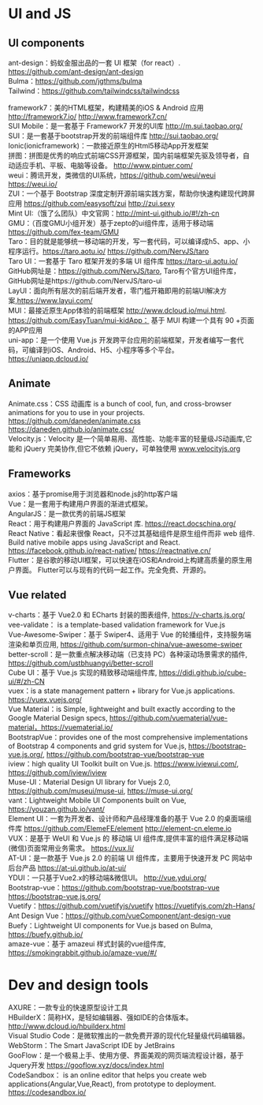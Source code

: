 # UI and JS

## UI components

ant-design：蚂蚁金服出品的一套 UI 框架（for react）. https://github.com/ant-design/ant-design<br>
Bulma：https://github.com/jgthms/bulma<br>
Tailwind：https://github.com/tailwindcss/tailwindcss<br>

framework7：美的HTML框架，构建精美的iOS & Android 应用 http://framework7.io/  http://www.framework7.cn/<br>
SUI Mobile：是一套基于 Framework7 开发的UI库  http://m.sui.taobao.org/<br>
SUI：是一套基于bootstrap开发的前端组件库  http://sui.taobao.org/<br>
Ionic(ionicframework)：一款接近原生的Html5移动App开发框架<br>
拼图：拼图是优秀的响应式前端CSS开源框架，国内前端框架先驱及领导者，自动适应手机、平板、电脑等设备。 http://www.pintuer.com/<br>
weui：腾讯开发，类微信的UI系统，https://github.com/weui/weui https://weui.io/<br>
ZUI：一个基于 Bootstrap 深度定制开源前端实践方案，帮助你快速构建现代跨屏应用 https://github.com/easysoft/zui http://zui.sexy<br>
Mint UI:（饿了么团队）中文官网：http://mint-ui.github.io/#!/zh-cn<br>
GMU：（百度GMU小组开发）基于zepto的ui组件库，适用于移动端  https://github.com/fex-team/GMU<br>
Taro：目的就是能够统一移动端的开发，写一套代码，可以编译成h5、app、小程序运行。https://taro.aotu.io/  https://github.com/NervJS/taro<br>
Taro UI：一套基于 Taro 框架开发的多端 UI 组件库 https://taro-ui.aotu.io/ GitHub网址是：https://github.com/NervJS/taro, Taro有个官方UI组件库，GitHub网址是https://github.com/NervJS/taro-ui<br>
LayUI：面向所有层次的前后端开发者，零门槛开箱即用的前端UI解决方案,https://www.layui.com/<br>
MUI：最接近原生App体验的前端框架 http://www.dcloud.io/mui.html. https://github.com/EasyTuan/mui-kidApp： 基于 MUI 构建一个具有 90 +页面的APP应用<br>
uni-app：是一个使用 Vue.js 开发跨平台应用的前端框架，开发者编写一套代码，可编译到iOS、Android、H5、小程序等多个平台。https://uniapp.dcloud.io/<br>

## Animate

Animate.css：CSS 动画库 is a bunch of cool, fun, and cross-browser animations for you to use in your projects.  https://github.com/daneden/animate.css  https://daneden.github.io/animate.css/<br>
Velocity.js：Velocity 是一个简单易用、高性能、功能丰富的轻量级JS动画库,它能和 jQuery 完美协作,但它不依赖 jQuery，可单独使用  www.velocityjs.org<br>

## Frameworks

axios：基于promise用于浏览器和node.js的http客户端<br>
Vue：是一套用于构建用户界面的渐进式框架。<br>
AngularJS：是一款优秀的前端JS框架<br>
React：用于构建用户界面的 JavaScript 库. https://react.docschina.org/<br>
React Native：看起来很像 React，只不过其基础组件是原生组件而非 web 组件.
Build native mobile apps using JavaScript and React. https://facebook.github.io/react-native/   https://reactnative.cn/<br>
Flutter：是谷歌的移动UI框架，可以快速在iOS和Android上构建高质量的原生用户界面。 Flutter可以与现有的代码一起工作。完全免费、开源的。<br>

## Vue related

v-charts：基于 Vue2.0 和 ECharts 封装的图表组件, https://v-charts.js.org/<br>
vee-validate： is a template-based validation framework for Vue.js<br>
Vue-Awesome-Swiper：基于 Swiper4、适用于 Vue 的轮播组件，支持服务端渲染和单页应用, https://github.com/surmon-china/vue-awesome-swiper<br>
better-scroll：是一款重点解决移动端（已支持 PC）各种滚动场景需求的插件, https://github.com/ustbhuangyi/better-scroll<br>
Cube UI：基于 Vue.js 实现的精致移动端组件库, https://didi.github.io/cube-ui/#/zh-CN<br>
vuex：is a state management pattern + library for Vue.js applications. https://vuex.vuejs.org/<br>
Vue Material：is Simple, lightweight and built exactly according to the Google Material Design specs, https://github.com/vuematerial/vue-material，https://vuematerial.io/<br>
BootstrapVue：provides one of the most comprehensive implementations of Bootstrap 4 components and grid system for Vue.js, https://bootstrap-vue.js.org/, https://github.com/bootstrap-vue/bootstrap-vue<br>
iview：high quality UI Toolkit built on Vue.js. https://www.iviewui.com/, https://github.com/iview/iview<br>
Muse-UI：Material Design UI library for Vuejs 2.0, https://github.com/museui/muse-ui, https://muse-ui.org/<br>
vant：Lightweight Mobile UI Components built on Vue, https://youzan.github.io/vant/<br>
Element UI：一套为开发者、设计师和产品经理准备的基于 Vue 2.0 的桌面端组件库 https://github.com/ElemeFE/element  http://element-cn.eleme.io<br>
VUX：是基于 WeUI 和 Vue.js 的 移动端 UI 组件库,提供丰富的组件满足移动端(微信)页面常用业务需求。 https://vux.li/<br>
AT-UI：是一款基于 Vue.js 2.0 的前端 UI 组件库，主要用于快速开发 PC 网站中后台产品 https://at-ui.github.io/at-ui/<br>
YDUI：一只基于Vue2.x的移动端&微信UI。 http://vue.ydui.org/<br>
Bootstrap-vue：https://github.com/bootstrap-vue/bootstrap-vue https://bootstrap-vue.js.org/<br>
Vuetify：https://github.com/vuetifyjs/vuetify   https://vuetifyjs.com/zh-Hans/<br>
Ant Design Vue：https://github.com/vueComponent/ant-design-vue<br>
Buefy：Lightweight UI components for Vue.js based on Bulma, https://buefy.github.io/<br>
amaze-vue：基于 amazeui 样式封装的vue组件库, https://smokingrabbit.github.io/amaze-vue/#/<br>

# Dev and design tools

AXURE：一款专业的快速原型设计工具<br>
HBuilderX：简称HX，是轻如编辑器、强如IDE的合体版本。 http://www.dcloud.io/hbuilderx.html<br>
Visual Studio Code：是微软推出的一款免费开源的现代化轻量级代码编辑器。<br>
WebStorm：The Smart JavaScript IDE by JetBrains<br>
GooFlow：是一个极易上手、使用方便、界面美观的网页端流程设计器，基于Jquery开发  https://gooflow.xyz/docs/index.html<br>
CodeSandbox： is an online editor that helps you create web applications(Angular,Vue,React), from prototype to deployment. https://codesandbox.io/<br>
